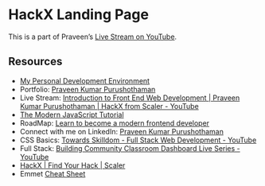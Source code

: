 # HackX Landing Page

This is a part of Praveen’s [Live Stream on YouTube](https://rb.gy/crr5ts).

## Resources

- [My Personal Development Environment](https://blog.praveen.science/my-personal-development-environment/)
- Portfolio: [Praveen Kumar Purushothaman](https://praveen.science/)
- Live Stream: [Introduction to Front End Web Development | Praveen Kumar Purushothaman | HackX from Scaler - YouTube](https://www.youtube.com/watch?v=AOwdHQ1aHAc&list=PLO_Y0rsm7b3a9jKH9LpAVOa-FHsUswKal)
- [The Modern JavaScript Tutorial](https://javascript.info/)
- RoadMap: [Learn to become a modern frontend developer](https://roadmap.sh/frontend)
- Connect with me on LinkedIn: [Praveen Kumar Purushothaman](https://www.linkedin.com/in/praveentech/)
- CSS Basics: [Towards Skilldom - Full Stack Web Development - YouTube](https://www.youtube.com/playlist?list=PLO_Y0rsm7b3bOGxuK932gbKKQ_azizqnF)
- Full Stack: [Building Community Classroom Dashboard Live Series - YouTube](https://www.youtube.com/playlist?list=PLO_Y0rsm7b3aHpTGfz9ePAzJeB4aj6H5D)
- [HackX | Find Your Hack | Scaler](https://www.scaler.com/event/hackx)
- Emmet [Cheat Sheet](https://docs.emmet.io/cheat-sheet/)
